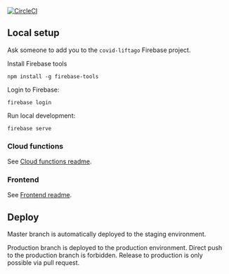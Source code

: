 [![CircleCI](https://circleci.com/gh/commity-cz/covid-liftago.svg?style=shield)](https://circleci.com/gh/commity-cz/covid-liftago)

## Local setup
Ask someone to add you to the `covid-liftago` Firebase project.

Install Firebase tools
```shell script
npm install -g firebase-tools
```

Login to Firebase:

 ```shell script
 firebase login
 ```

Run local development:

```shell script
firebase serve
```

### Cloud functions

See [Cloud functions readme](functions/README.md).

### Frontend

See [Frontend readme](frontend/README.md).

## Deploy 

Master branch is automatically deployed to the staging environment.

Production branch is deployed to the production environment. Direct push to the production branch is forbidden.
Release to production is only possible via pull request.

